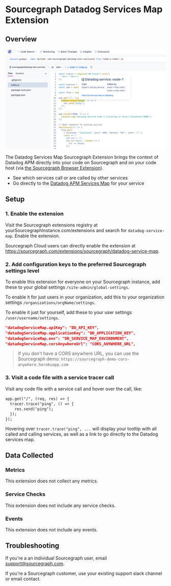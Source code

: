# Sourcegraph Datadog Services Map Extension

## Overview

![Datadog Services Map Screenshot](images/sourcegraph-datadog-services-map-extension.png)

The Datadog Services Map Sourcegraph Extension brings the context of Datadog APM directly into your code on Sourcegraph and on your code host (via [the Sourcegraph Browser Extension](https://docs.sourcegraph.com/integration/browser_extension)). 

* See which services call or are called by other services 
* Go directly to the [Datadog APM Services Map](https://docs.datadoghq.com/tracing/visualization/services_map/) for your service 

## Setup

### 1. Enable the extension 

Visit the Sourcegraph extensions registry at yourSourcegraphInstance.com/extensions and search for `datadog-service-map`. Enable the extension. 

Sourcegraph Cloud users can directly enable the extension at https://sourcegraph.com/extensions/sourcegraph/datadog-service-map. 

### 2. Add configuration keys to the preferred Sourcegraph settings level

To enable this extension for everyone on your Sourcegraph instance, add these to your global settings `/site-admin/global-settings`. 

To enable it for just users in your organization, add this to your organization settings `/organizations/orgName/settings`. 

To enable it just for yourself, add these to your user settings `/user/username/settings`. 

```json
"datadogServiceMap.apiKey": "DD_API_KEY",
"datadogServiceMap.applicationKey": "DD_APPLICATION_KEY",
"datadogServiceMap.env": "DD_SERVICE_MAP_ENVIRONMENT",
"datadogServiceMap.corsAnywhereUrl": "CORS_ANYWHERE_URL",
```

> If you don't have a CORS anywhere URL, you can use the Sourcegraph demo: `https://sourcegraph-demo-cors-anywhere.herokuapp.com`

### 3. Visit a code file with a service tracer call

Visit any code file with a service call and hover over the call, like: 
```JS
app.get("/", (req, res) => {
  tracer.trace("ping", () => {
    res.send("ping");
  });
});
```

Hovering over `tracer.trace("ping", ...` will display your tooltip with all called and calling services, as well as a link to go directly to the Datadog services map.

## Data Collected

### Metrics

This extension does not collect any metrics. 

### Service Checks

This extension does not include any service checks.

### Events

This extension does not include any events.

## Troubleshooting

If you're a an individual Sourcegraph user, email support@sourcegraph.com. 

If you're a Sourcegraph customer, use your existing support slack channel or email contact.

